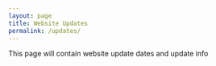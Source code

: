 ```yaml
---
layout: page
title: Website Updates
permalink: /updates/
---
```


This page will contain website update dates and update info

